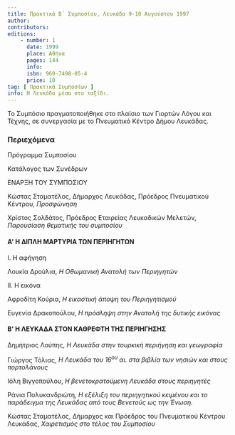 ```yaml
---
title: Πρακτικά Β΄ Συμποσίου, Λευκάδα 9-10 Αυγούστου 1997
author: 
contributors: 
editions: 
    - number: 1
      date: 1999
      place: Αθήνα
      pages: 144
      info: 
      isbn: 960-7498-05-4
      price: 10
tag: [ Πρακτικά Συμποσίων ]
info: Η Λευκάδα μέσα στο ταξίδι.
---
```


Το Συμπόσιο πραγματοποιήθηκε στο πλαίσιο των Γιορτών Λόγου και Τέχνης, σε συνεργασία με το Πνευματικό Κέντρο Δήμου Λευκάδας.

### Περιεχόμενα

Πρόγραμμα Συμποσίου 

Κατάλογος των Συνέδρων 

ΕΝΑΡΞΗ ΤΟΥ ΣΥΜΠΟΣΙΟΥ

Κώστας Σταματέλος, Δήμαρχος Λευκάδας, Πρόεδρος Πνευματικού Κέντρου, *Προσφώνηση*

Χρίστος Σολδάτος, Πρόεδρος Εταιρείας Λευκαδικών Μελετών, *Παρουσίαση θεματικής του συμποσίου*

#### Α' Η ΔΙΠΛΗ ΜΑΡΤΥΡΙΑ ΤΩΝ ΠΕΡΙΗΓΗΤΩΝ 

Ι. Η αφήγηση

Λουκία Δρούλια, *Η Οθωμανική Ανατολή των Περιηγητών*

ΙΙ. Η εικόνα

Αφροδίτη Κούρια, *Η εικαστική άποψη του Περιηγητισμού*

Ευγενία Δρακοπούλου, *Η πρόσληψη στην Ανατολή της δυτικής εικόνας*

#### Β' Η ΛΕΥΚΑΔΑ ΣΤΟΝ ΚΑΘΡΕΦΤΗ ΤΗΣ ΠΕΡΙΗΓΗΣΗΣ

Δημήτριος Λούπης, *Η Λευκάδα στην τουρκική περιήγηση και γεωγραφία*

Γιώργος Τόλιας, *Η Λευκάδα του 16<sup>ου</sup> αι. στα βιβλία των νησιών και στους πορτολάνους* 

Ιόλη Βιγγοπούλου, *Η βενετοκρατούμενη Λευκάδα στους περιηγητές*

Ράνια Πολυκανδριώτη, *Η εξέλιξη του περιηγητικού κειμένου και το παράδειγμα της Λευκάδας από τους Βενετούς ως την Ένωση.*

Κώστας Σταματέλος, Δήμαρχος και Πρόεδρος του Πνευματικού Κέντρου Λευκάδας, *Χαιρετισμός στο τέλος του Συμποσίου*
